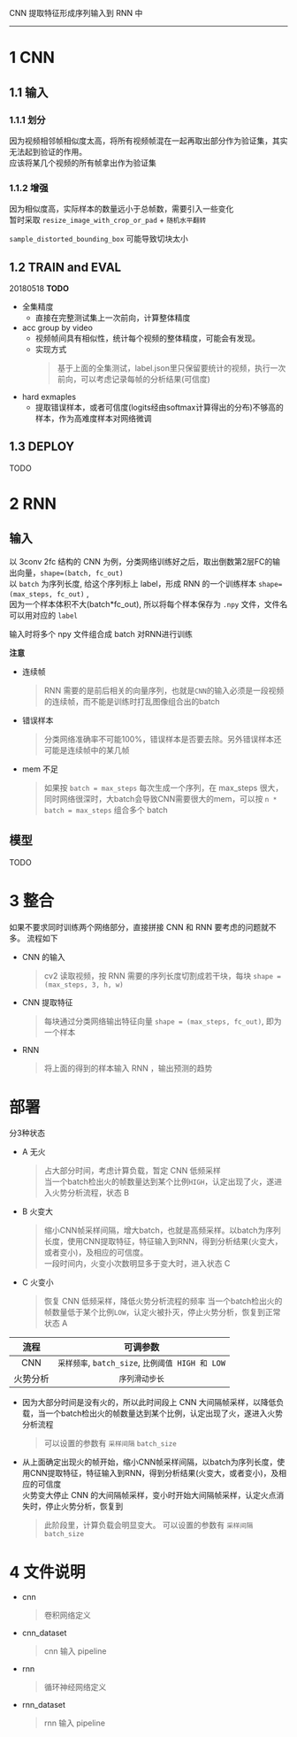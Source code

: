 CNN 提取特征形成序列输入到 RNN 中

---
# 1 CNN
## 1.1 输入
### 1.1.1 划分
因为视频相邻帧相似度太高，将所有视频帧混在一起再取出部分作为验证集，其实无法起到验证的作用。  
应该将某几个视频的所有帧拿出作为验证集

### 1.1.2 增强
因为相似度高，实际样本的数量远小于总帧数，需要引入一些变化  
暂时采取 `resize_image_with_crop_or_pad` + `随机水平翻转`

`sample_distorted_bounding_box` 可能导致切块太小

## 1.2 TRAIN and EVAL
20180518 **TODO**
- 全集精度
  - 直接在完整测试集上一次前向，计算整体精度
- acc group by video
  - 视频帧间具有相似性，统计每个视频的整体精度，可能会有发现。  
  - 实现方式
    > 基于上面的全集测试，label.json里只保留要统计的视频，执行一次前向，可以考虑记录每帧的分析结果(可信度)
- hard exmaples
  - 提取错误样本，或者可信度(logits经由softmax计算得出的分布)不够高的样本，作为高难度样本对网络微调

## 1.3 DEPLOY
TODO

# 2 RNN
## 输入
以 3conv 2fc 结构的 CNN 为例，分类网络训练好之后，取出倒数第2层FC的输出向量，`shape=(batch, fc_out)`  
以 `batch` 为序列长度, 给这个序列标上 label，形成 RNN 的一个训练样本 
`shape=(max_steps, fc_out)` ,   
因为一个样本体积不大(batch*fc_out), 所以将每个样本保存为 `.npy` 文件，文件名可以用对应的 `label`

输入时将多个 npy 文件组合成 batch 对RNN进行训练

**注意**
- 连续帧
  >RNN 需要的是前后相关的向量序列，也就是`CNN`的输入必须是一段视频的连续帧，而不能是训练时打乱图像组合出的batch
- 错误样本
  > 分类网络准确率不可能100%，错误样本是否要去除。另外错误样本还可能是连续帧中的某几帧
- mem 不足
  > 如果按 `batch = max_steps` 每次生成一个序列，在 max_steps 很大，同时网络很深时，大batch会导致CNN需要很大的mem，可以按 `n * batch = max_steps` 组合多个 batch




## 模型
TODO

# 3 整合
如果不要求同时训练两个网络部分，直接拼接 CNN 和 RNN 要考虑的问题就不多。
流程如下
- CNN 的输入
  > cv2 读取视频，按 RNN 需要的序列长度切割成若干块，每块 `shape = (max_steps, 3, h, w)`
- CNN 提取特征
  > 每块通过分类网络输出特征向量 `shape = (max_steps, fc_out)`, 即为一个样本
- RNN
  > 将上面的得到的样本输入 RNN ，输出预测的趋势

# 部署
分3种状态
- A 无火
  > 占大部分时间，考虑计算负载，暂定 CNN 低频采样  
  当一个batch检出火的帧数量达到某个比例`HIGH`，认定出现了火，遂进入火势分析流程，状态 B
- B 火变大
  > 缩小CNN帧采样间隔，增大batch，也就是高频采样。以batch为序列长度，使用CNN提取特征，特征输入到RNN，得到分析结果(火变大，或者变小)，及相应的可信度。  
  一段时间内，火变小次数明显多于变大时，进入状态 C
- C 火变小
  > 恢复 CNN 低频采样，降低火势分析流程的频率
  当一个batch检出火的帧数量低于某个比例`LOW`，认定火被扑灭，停止火势分析，恢复到正常状态 A

流程 | 可调参数
:-: | :-:
CNN  | `采样频率`, `batch_size`, `比例阈值 HIGH 和 LOW`
火势分析 | `序列滑动步长`


- 因为大部分时间是没有火的，所以此时间段上 CNN 大间隔帧采样，以降低负载，当一个batch检出火的帧数量达到某个比例，认定出现了火，遂进入火势分析流程
  > 可以设置的参数有 `采样间隔` `batch_size`
- 从上面确定出现火的帧开始，缩小CNN帧采样间隔，以batch为序列长度，使用CNN提取特征，特征输入到RNN，得到分析结果(火变大，或者变小)，及相应的可信度  
  火势变大停止 CNN 的大间隔帧采样，变小时开始大间隔帧采样，认定火点消失时，停止火势分析，恢复到
  > 此阶段里，计算负载会明显变大。 可以设置的参数有 `采样间隔` `batch_size`

# 4 文件说明
- cnn
  > 卷积网络定义
- cnn_dataset
  > cnn 输入 pipeline
- rnn
  > 循环神经网络定义
- rnn_dataset
  > rnn 输入 pipeline
